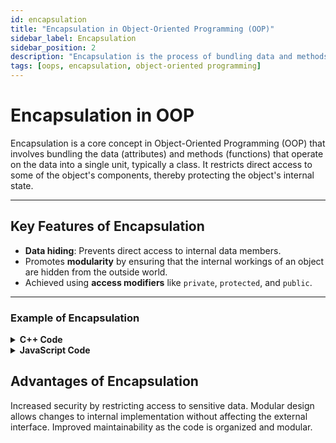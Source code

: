 ```yaml
---
id: encapsulation
title: "Encapsulation in Object-Oriented Programming (OOP)"
sidebar_label: Encapsulation
sidebar_position: 2
description: "Encapsulation is the process of bundling data and methods that operate on that data into a single unit, and restricting access to internal details."
tags: [oops, encapsulation, object-oriented programming]
---
```


# **Encapsulation in OOP**

Encapsulation is a core concept in Object-Oriented Programming (OOP) that involves bundling the data (attributes) and methods (functions) that operate on the data into a single unit, typically a class. It restricts direct access to some of the object's components, thereby protecting the object's internal state.

---

## **Key Features of Encapsulation**
- **Data hiding**: Prevents direct access to internal data members.
- Promotes **modularity** by ensuring that the internal workings of an object are hidden from the outside world.
- Achieved using **access modifiers** like `private`, `protected`, and `public`.

---

### **Example of Encapsulation**


<details>
<summary><strong>C++ Code</strong></summary>

```cpp
#include <iostream>
using namespace std;

class Employee {
private:
    int salary;  // Private data member

public:
    void setSalary(int s) {
        salary = s;
    }

    int getSalary() {
        return salary;
    }
};

int main() {
    Employee emp;
    emp.setSalary(5000);
    cout << "Employee Salary: " << emp.getSalary() << endl;
    return 0;
}
```

</details>

<details>
<summary><strong>JavaScript Code</strong></summary>

```js
class Employee {
    #salary;  // Private field

    // Setter method for salary
    setSalary(salary) {
        this.#salary = salary;
    }

    // Getter method for salary
    getSalary() {
        return this.#salary;
    }
}

// Main code to demonstrate encapsulation
const emp = new Employee();
emp.setSalary(5000);
console.log(`Employee Salary: ${emp.getSalary()}`); // Output: Employee Salary: 5000

```

</details>

## Advantages of Encapsulation
Increased security by restricting access to sensitive data.
Modular design allows changes to internal implementation without affecting the external interface.
Improved maintainability as the code is organized and modular.